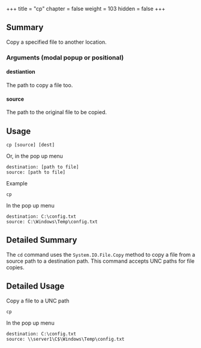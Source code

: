 +++
title = "cp"
chapter = false
weight = 103
hidden = false
+++

## Summary
Copy a specified file to another location.

### Arguments (modal popup or positional)
#### destiantion
The path to copy a file too.

#### source
The path to the original file to be copied.

## Usage
```
cp [source] [dest]
```
Or, in the pop up menu
```
destination: [path to file]
source: [path to file]
```
Example
```
cp
```
In the pop up menu
```
destination: C:\config.txt
source: C:\Windows\Temp\config.txt
```

## Detailed Summary
The `cd` command uses the `System.IO.File.Copy` method to copy a file from a source path to a destination path. This command accepts UNC paths for file copies.

## Detailed Usage
Copy a file to a UNC path
```
cp
```
In the pop up menu
```
destination: C:\config.txt
source: \\server1\C$\Windows\Temp\config.txt
```
